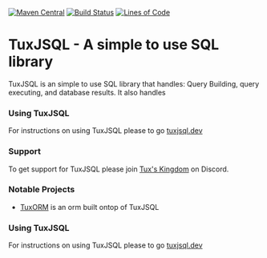 [![Maven Central](https://maven-badges.herokuapp.com/maven-central/dev.tuxjsql/tuxjsql/badge.svg)](https://mvnrepository.com/artifact/dev.tuxjsql/tuxjsql)
[![Build Status](https://travis-ci.org/tuxjsql/tuxjsql.svg?branch=master)](https://travis-ci.org/tuxjsql/tuxjsql)
[![Lines of Code](https://sonarcloud.io/api/project_badges/measure?project=dev.tuxjsql%3Atuxjsql&metric=ncloc)](https://sonarcloud.io/dashboard?id=dev.tuxjsql%3Atuxjsql)

# TuxJSQL  - A simple to use SQL library
TuxJSQL is an simple to use SQL library that handles: Query Building, query executing, and database results. It also handles

### Using TuxJSQL
For instructions on using TuxJSQL please to go [tuxjsql.dev](https://tuxjsql.dev/)

### Support 
To get support for TuxJSQL please join [Tux's Kingdom](https://discordapp.com/invite/SfqvqRC) on Discord. 

### Notable Projects
- [TuxORM](https://github.com/wherkamp/TuxORM) is an orm built ontop of TuxJSQL 

### Using TuxJSQL
For instructions on using TuxJSQL please to go [tuxjsql.dev](https://tuxjsql.dev/)
